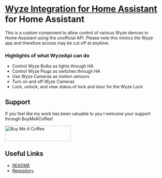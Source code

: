# [Wyze Integration for Home Assistant](https://github.com/JoshuaMulliken/ha-wyzeapi) for Home Assistant

This is a custom component to allow control of various Wyze devices in Home Assistant using the unofficial API. Please
note this mimics the Wyze app and therefore access may be cut off at anytime.

### Highlights of what **WyzeApi** can do

* Control Wyze Bulbs as lights through HA
* Control Wyze Plugs as switches through HA
* Use Wyze Cameras as motion sensors
* Turn on and off Wyze Cameras
* Lock, unlock, and view status of lock and door for the Wyze Lock

## Support

If you feel like my work has been valuable to you I welcome your support through BuyMeACoffee!

<a href="https://www.buymeacoffee.com/joshmulliken" target="_blank"><img src="https://cdn.buymeacoffee.com/buttons/default-orange.png" alt="Buy Me A Coffee" style="height: 51px !important;width: 217px !important;" ></a>

## Useful Links

* [README](https://github.com/JoshuaMulliken/ha-wyzeapi/blob/master/README.md)
* [Repository](https://github.com/JoshuaMulliken/ha-wyzeapi)

